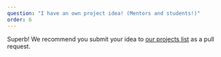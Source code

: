 ```yaml
---
question: "I have an own project idea! (Mentors and students!)"
order: 6
---
```

Superb! We recommend you submit your idea to [our projects list](https://github.com/freifunk/projects.freifunk.net-contents) as a pull request.
